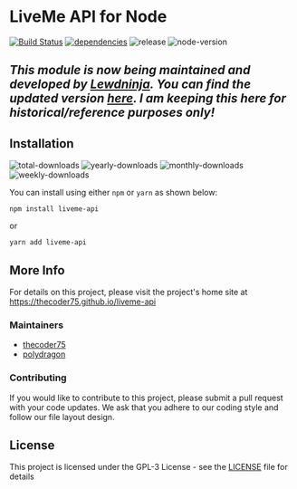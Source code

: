 # LiveMe API for Node
[![Build Status](https://img.shields.io/travis/thecoder75/liveme-api.svg?label=Build%20Status&style=flat-squar)](https://travis-ci.org/thecoder75/liveme-api)
[![dependencies](https://img.shields.io/david/expressjs/express.svg?label=Dependencies&style=flat-squar)](https://david-dm.org/thecoder75/liveme-api)
![release](https://img.shields.io/github/release/thecoder75/liveme-api.svg?style=flat-square)
![node-version](https://img.shields.io/node/v/liveme-api.svg?style=flat-square)

## *This module is now being maintained and developed by [Lewdninja](https://github.com/Lewdninja/).  You can find the updated version [here](https://github.com/Lewdninja/liveme-api).  I am keeping this here for historical/reference purposes only!*

## Installation
![total-downloads](https://img.shields.io/npm/dt/liveme-api.svg?style=flat-square)
![yearly-downloads](https://img.shields.io/npm/dy/liveme-api.svg?style=flat-square)
![monthly-downloads](https://img.shields.io/npm/dm/liveme-api.svg?style=flat-square)
![weekly-downloads](https://img.shields.io/npm/dw/liveme-api.svg?style=flat-square)

You can install using either `npm` or `yarn` as shown below:
```
npm install liveme-api
```
or
```
yarn add liveme-api
```

## More Info
For details on this project, please visit the project's home site at https://thecoder75.github.io/liveme-api

### Maintainers
* [thecoder75](https://github.com/thecoder75)
* [polydragon](https://github.com/polydragon)

### Contributing
If you would like to contribute to this project, please submit a pull request with your code updates.  We ask that you adhere to our coding style and follow our file layout design.

## License
This project is licensed under the GPL-3 License - see the [LICENSE](LICENSE)
file for details
